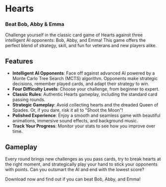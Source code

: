# Hearts

### Beat Bob, Abby & Emma

Challenge yourself in the classic card game of Hearts against three intelligent AI opponents: Bob, Abby, and Emma! This game offers the perfect blend of strategy, skill, and fun for veterans and new players alike.

## Features

* **Intelligent AI Opponents**: Face off against advanced AI powered by a Monte Carlo Tree Search (MCTS) algorithm. Opponents make strategic decisions, remember played cards, and adapt their strategy to win.
* **Four Difficulty Levels**: Choose your challenge, from beginner to expert.
* **Classic Rules**: Authentic Hearts gameplay, including the standard card passing rounds.
* **Strategic Gameplay**: Avoid collecting hearts and the dreaded Queen of Spades. Or, if you dare, risk it all to "Shoot the Moon"!
* **Polished Experience**: Enjoy a smooth and seamless game with beautiful animations, immersive sound effects, and background music.
* **Track Your Progress**: Monitor your stats to see how you improve over time.

## Gameplay

Every round brings new challenges as you pass cards, try to break hearts at the right moment, and strategically play your hand to stick your opponents with points. Can you outsmart the AI and end with the lowest score?

Download now and find out if you can beat Bob, Abby, and Emma!

